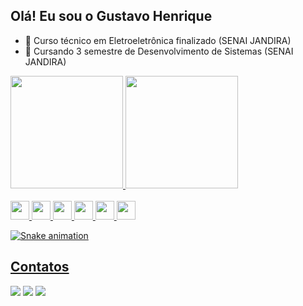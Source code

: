 ## Olá! Eu sou o Gustavo Henrique

- 🔭 Curso técnico em Eletroeletrônica finalizado (SENAI JANDIRA)
- 🌱 Cursando 3 semestre de Desenvolvimento de Sistemas (SENAI JANDIRA)
<div>
  <a href="https://github.com/GustavoHenriqueProjects">
  <img height="180em" src="https://github-readme-stats.vercel.app/api/top-langs/?username=GustavoHenriqueProjects&layout=compact&langs_count=7&theme=dracula"/>
  <img height="180em" src="https://github-readme-stats.vercel.app/api?username=GustavoHenriqueProjects&show_icons=true&theme=dracula&include_all_commits=true&count_private=true"/>
</div>
  
<div style="display: aling-itens"><br>
  <img aling="center" alt"Gustavo-html" height="30" wight="40" src="https://cdn.jsdelivr.net/gh/devicons/devicon/icons/html5/html5-original.svg"/>
  <img aling="center" alt"Gustavo-Java" height="30" wight="40" src="https://cdn.jsdelivr.net/gh/devicons/devicon/icons/java/java-plain.svg"/>
  <img aling="center" alt"Gustavo-python" height="30" wight="40" src="https://cdn.jsdelivr.net/gh/devicons/devicon/icons/python/python-original.svg" />
  <img aling="center" alt"Gustavo-vscode" height="30" wight="40" src="https://cdn.jsdelivr.net/gh/devicons/devicon/icons/vscode/vscode-original.svg" />
  <img aling="center" alt"Gustavo-kotlin" height="30" wight="40" src="https://cdn.jsdelivr.net/gh/devicons/devicon/icons/androidstudio/androidstudio-original.svg" /> 
  <img aling="center" alt"Gustavo-javascript" height="30" wight="40" src="https://cdn.jsdelivr.net/gh/devicons/devicon/icons/javascript/javascript-original.svg" />
   

</div>

![Snake animation](https://github.com/GustavoHenriqueProjects/GustavoHenriqueProjects/blob/output/github-contribution-grid-snake.svg)

## Contatos
<div>
<a href="https://www.linkedin.com/in/gustavo-h-296728210/" target="_blank"><img src="https://img.shields.io/badge/-LinkedIn-%230077B5?style=for-the-badge&logo=linkedin&logoColor=white" target="_blank"></a>
<a href = "mailto:gustavo326silva@gmail.com"><img src="https://img.shields.io/badge/Gmail-D14836?style=for-the-badge&logo=gmail&logoColor=white" target="_blank"></a>
<a href="https://welcome-my-portfolio.vercel.app/" target="_blank"><img src="[https://img.shields.io/badge/-LinkedIn-%230077B5?style=for-the-badge&logo=linkedin&logoColor=white](https://github.com/GustavoHenriqueProjects/Portfolio2023/blob/main/img_video/header/Logo.png?raw=true)https://github.com/GustavoHenriqueProjects/Portfolio2023/blob/main/img_video/header/Logo.png?raw=true" target="_blank"></a>
</div>
